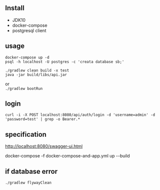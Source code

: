 ## Install

- JDK10
- docker-compose
- postgresql client

## usage
```
docker-compose up -d
psql -h localhost -U postgres -c 'creata database sb;'
```
```
./gradlew clean build -x test
java -jar build/libs/api.jar
```
or  
`./gradlew bootRun`

## login
```
curl -i -X POST localhost:8080/api/auth/login -d 'username=admin' -d 'password=test' | grep -o Bearer.*
```
## specification
<http://localhost:8080/swagger-ui.html>

docker-compose -f docker-compose-and-app.yml up --build

## if database error
`./gradlew flywayClean`
